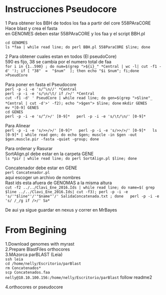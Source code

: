 # Instrucciones Pseudocore  
1 Para obtener los BBH de todos los faa a partir del core 558PAraCORE  
Hace blast y crea el fasta  
en GENOMES deben estar 558PAraCORE y los faa y el script BBH.pl  
 
`cd GENOMES`  
`ls *faa | while read line; do perl BBH.pl 558ParaCORE $line; done`  


2 Para obtener cuales estan en todos (El pseudoCore)  
590 es fijo, 38 se cambia por el numero total de faa    
`for i in {1..590} ; do num=$(grep ">${i}_" *Central | wc -l| cut -f1 -d' '); if [ "38"  =  "$num"  ]; then echo "$i $num"; fi;done >PseudCore`  

Para poner en fasta el Pseudocore  
`perl -p -i -e 's/^\n//' *Central`   
`perl -p -i -e 's/\n/\t/ if />/' *Central`   
`cut -f1 -d' ' PseudCore | while read line; do gen=$(grep ">$line"_ *Central | cut -d'>' -f2); echo ">$gen"> $line; done`
`mkdir GENES`   
`mv *[0-9] GENES`   
`cd GENES`   
`perl -p -i -e 's/^/>/' [0-9]*  
perl -p -i -e 's/\t/\n/' [0-9]*`  

Para Alinear  
`perl -p -i -e 's/>>/>/' [0-9]*  
perl -p -i -e 's/>>/>/' [0-9]*  
ls [0-9]* | while read gen; do echo $gen; muscle -in $gen -out $gen.muscle.pir -fasta -quiet -group; done`  

Para ordenar y Rasurar  
SortAlign.pl debe estar en la carpeta GENE  
`ls *pir | while read line; do perl SortAlign.pl $line; done`  

Concatenador debe estar en GENE  
`perl Concatenador.pl`  
aqui escoger un archivo de nombres  
Rast ids esta afuera de GENOMAS a la misma altura  
`cut -f2 ../../Clavi_Ene_2016.Ids | while read line; do name=$( grep $line ../../Clavi_Ene_2016.Ids| cut -f3); perl -p -i -e 's/'"$line"'/'"$name"'/' SalidaConcatenada.txt ; done  
perl -p -i -e 's/ /_/g if />/' Sa*	`  

De aui ya sigue guardar en nexus y correr en MrBayes  

  
# From Begining  
1.Download genomes with myrast  
2.Prepare BlastFiles orthocores  
3.MAzorca parBLAST (Leia)  
  `ssh leia`   
  `cd /home/nelly/Escritorio/parBlast`  
 ` rm Concatenados* `  
  `scp Concatenados.faa  nelly@10.10.100.156:/home/nelly/Escritorio/parBlast` 
  follow readme2
 
4.orthocores or pseudocore    
